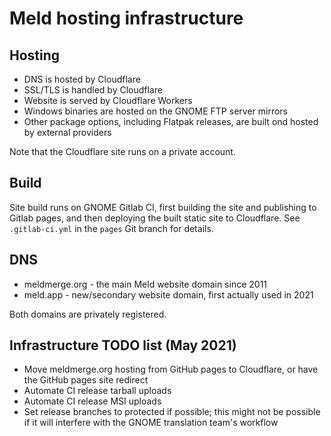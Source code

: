 
# Meld hosting infrastructure


## Hosting

* DNS is hosted by Cloudflare
* SSL/TLS is handled by Cloudflare
* Website is served by Cloudflare Workers
* Windows binaries are hosted on the GNOME FTP server mirrors
* Other package options, including Flatpak releases, are built ond hosted by
  external providers

Note that the Cloudflare site runs on a private account.


## Build

Site build runs on GNOME Gitlab CI, first building the site and publishing to
Gitlab pages, and then deploying the built static site to Cloudflare. See
`.gitlab-ci.yml` in the `pages` Git branch for details.


## DNS

* meldmerge.org - the main Meld website domain since 2011
* meld.app - new/secondary website domain, first actually used in 2021

Both domains are privately registered.


## Infrastructure TODO list (May 2021)

* Move meldmerge.org hosting from GitHub pages to Cloudflare, or have the
  GitHub pages site redirect
* Automate CI release tarball uploads
* Automate CI release MSI uploads
* Set release branches to protected if possible; this might not be possible if
  it will interfere with the GNOME translation team's workflow
